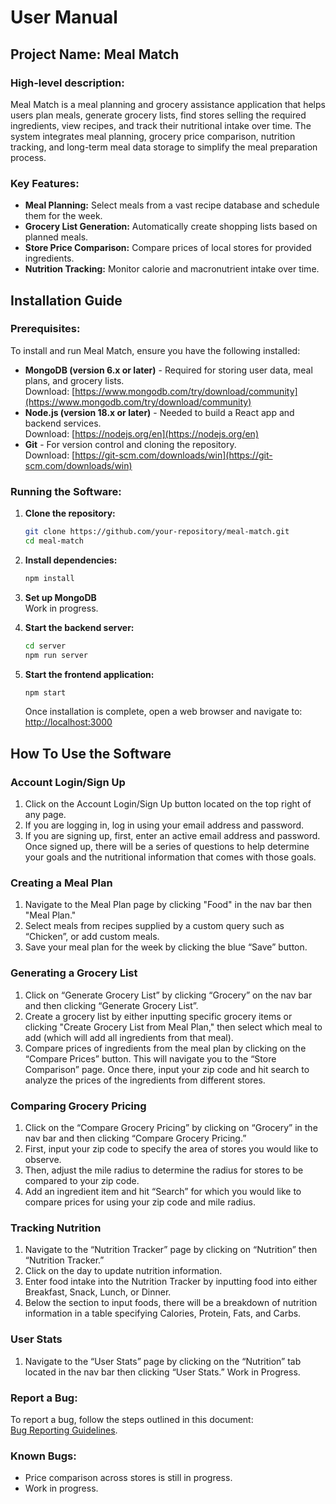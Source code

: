 # User Manual

## Project Name: Meal Match

### High-level description:
Meal Match is a meal planning and grocery assistance application that helps users plan meals, generate grocery lists, find stores selling the required ingredients, view recipes, and track their nutritional intake over time. The system integrates meal planning, grocery price comparison, nutrition tracking, and long-term meal data storage to simplify the meal preparation process.

### Key Features:
- **Meal Planning:** Select meals from a vast recipe database and schedule them for the week.
- **Grocery List Generation:** Automatically create shopping lists based on planned meals.
- **Store Price Comparison:** Compare prices of local stores for provided ingredients.
- **Nutrition Tracking:** Monitor calorie and macronutrient intake over time.

## Installation Guide

### Prerequisites:
To install and run Meal Match, ensure you have the following installed:
- **MongoDB (version 6.x or later)** - Required for storing user data, meal plans, and grocery lists.  
  Download: [https://www.mongodb.com/try/download/community](https://www.mongodb.com/try/download/community)
- **Node.js (version 18.x or later)** - Needed to build a React app and backend services.  
  Download: [https://nodejs.org/en](https://nodejs.org/en)
- **Git** - For version control and cloning the repository.  
  Download: [https://git-scm.com/downloads/win](https://git-scm.com/downloads/win)

### Running the Software:
1. **Clone the repository:**
    ```bash
    git clone https://github.com/your-repository/meal-match.git
    cd meal-match
    ```
2. **Install dependencies:**
    ```bash
    npm install
    ```
3. **Set up MongoDB**  
   Work in progress.
   
4. **Start the backend server:**
    ```bash
    cd server
    npm run server
    ```
5. **Start the frontend application:**
    ```bash
    npm start
    ```
    Once installation is complete, open a web browser and navigate to:  
    [http://localhost:3000](http://localhost:3000)

## How To Use the Software

### Account Login/Sign Up
1. Click on the Account Login/Sign Up button located on the top right of any page.
2. If you are logging in, log in using your email address and password.
3. If you are signing up, first, enter an active email address and password. Once signed up, there will be a series of questions to help determine your goals and the nutritional information that comes with those goals.

### Creating a Meal Plan
1. Navigate to the Meal Plan page by clicking "Food" in the nav bar then "Meal Plan."
2. Select meals from recipes supplied by a custom query such as “Chicken”, or add custom meals.
3. Save your meal plan for the week by clicking the blue “Save” button.

### Generating a Grocery List
1. Click on “Generate Grocery List” by clicking “Grocery” on the nav bar and then clicking “Generate Grocery List”.
2. Create a grocery list by either inputting specific grocery items or clicking "Create Grocery List from Meal Plan," then select which meal to add (which will add all ingredients from that meal).
3. Compare prices of ingredients from the meal plan by clicking on the “Compare Prices” button. This will navigate you to the “Store Comparison” page. Once there, input your zip code and hit search to analyze the prices of the ingredients from different stores.

### Comparing Grocery Pricing
1. Click on the “Compare Grocery Pricing” by clicking on “Grocery” in the nav bar and then clicking “Compare Grocery Pricing.”
2. First, input your zip code to specify the area of stores you would like to observe.
3. Then, adjust the mile radius to determine the radius for stores to be compared to your zip code.
4. Add an ingredient item and hit “Search” for which you would like to compare prices for using your zip code and mile radius.

### Tracking Nutrition
1. Navigate to the “Nutrition Tracker” page by clicking on “Nutrition” then “Nutrition Tracker.”
2. Click on the day to update nutrition information.
3. Enter food intake into the Nutrition Tracker by inputting food into either Breakfast, Snack, Lunch, or Dinner.
4. Below the section to input foods, there will be a breakdown of nutrition information in a table specifying Calories, Protein, Fats, and Carbs.

### User Stats
1. Navigate to the “User Stats” page by clicking on the “Nutrition” tab located in the nav bar then clicking “User Stats.”
    Work in Progress.

### Report a Bug:
To report a bug, follow the steps outlined in this document:  
[Bug Reporting Guidelines](https://bugzilla.mozilla.org/page.cgi?id=bug-writing.html).  

### Known Bugs:
- Price comparison across stores is still in progress.
- Work in progress.

